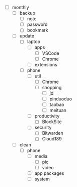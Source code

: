 
- [ ] monthly
    - [ ] backup
        - [ ] note
        - [ ] password
        - [ ] bookmark
    - [ ] update
        - [ ] laptop
            - [ ] apps
                - [ ] VSCode
                - [ ] Chrome
            - [ ] extensions
        - [ ] phone
            - [ ] util
                - [ ] Chrome
                - [ ] shopping
                    - [ ] jd
                    - [ ] pinduoduo
                    - [ ] taobao
                    - [ ] meituan
            - [ ] productivity
                - [ ] BlockSite
            - [ ] security
                - [ ] Bitwarden
                - [ ] Cloud189
    - [ ] clean
        - [ ] phone
            - [ ] media
                - [ ] pic
                - [ ] video
            - [ ] app packages
            - [ ] system